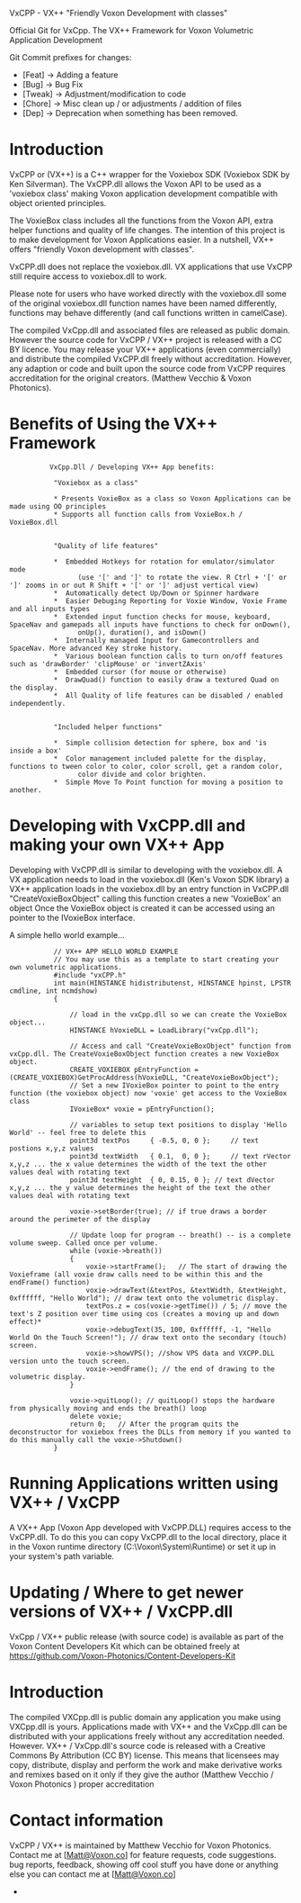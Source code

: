 VxCPP - VX++ "Friendly Voxon Development with classes" 



Official Git for VxCpp. The VX++ Framework for Voxon Volumetric Application Development 

Git Commit prefixes for changes:

- [Feat] -> Adding a feature
- [Bug] -> Bug Fix
- [Tweak] -> Adjustment/modification to code
- [Chore] -> Misc clean up / or adjustments / addition of files
- [Dep] -> Deprecation when something has been removed.

# Introduction

VxCPP or (VX++) is a C++ wrapper for the Voxiebox SDK (Voxiebox SDK by Ken Silverman). The VxCPP.dll allows the Voxon API to be used as a 'voxiebox class' making Voxon application development compatible with object oriented principles.

The VoxieBox class includes all the functions from the Voxon API, extra helper functions and quality of life changes. The intention of this project is to make development for Voxon Applications easier. In a nutshell, VX++ offers "friendly Voxon development with classes".

VxCPP.dll does not replace the voxiebox.dll. VX applications that use VxCPP still require access to voxiebox.dll to work.

Please note for users who have worked directly with the voxiebox.dll some of the original voxiebox.dll function names have been named differently, functions may behave differently (and call functions written in camelCase).

The compiled VxCpp.dll and associated files are released as public domain. However the source code for VxCPP / VX++ project is released with a CC BY licence. You may release your VX++ applications (even commercially) and distribute the compiled VxCPP.dll freely without accreditation. However, any adaption or code and built upon the source code from VxCPP requires accreditation for the original creators. (Matthew Vecchio & Voxon Photonics).

# Benefits of Using the VX++ Framework

```
          VxCpp.Dll / Developing VX++ App benefits:

           "Voxiebox as a class"

           * Presents VoxieBox as a class so Voxon Applications can be made using OO principles
           * Supports all function calls from VoxieBox.h / VoxieBox.dll


           "Quality of life features"   

           *  Embedded Hotkeys for rotation for emulator/simulator mode 
                 (use '[' and ']' to rotate the view. R Ctrl + '[' or ']' zooms in or out R Shift + '[' or ']' adjust vertical view)
           *  Automatically detect Up/Down or Spinner hardware
           *  Easier Debuging Reporting for Voxie Window, Voxie Frame and all inputs types
           *  Extended input function checks for mouse, keyboard, SpaceNav and gamepads all inputs have functions to check for onDown(), 
                 onUp(), duration(), and isDown()  
           *  Internally managed Input for Gamecontrollers and SpaceNav. More advanced Key stroke history. 
           *  Various boolean function calls to turn on/off features such as 'drawBorder' 'clipMouse' or 'invertZAxis'
           *  Embedded cursor (for mouse or otherwise) 
           *  DrawQuad() function to easily draw a textured Quad on the display. 
           *  All Quality of life features can be disabled / enabled independently. 


           "Included helper functions"

           *  Simple collision detection for sphere, box and 'is inside a box' 
           *  Color management included palette for the display, functions to tween color to color, color scroll, get a random color, 
                 color divide and color brighten.
           *  Simple Move To Point function for moving a position to another.
```

# Developing with VxCPP.dll and making your own VX++ App

Developing with VxCPP.dll is similar to developing with the voxiebox.dll. A VX application needs to load in the voxiebox.dll (Ken's Voxon SDK library) a VX++ application loads in the voxiebox.dll by an entry function in VxCPP.dll "CreateVoxieBoxObject" calling this function creates a new 'VoxieBox' an object Once the VoxieBox object is created it can be accessed using an pointer to the IVoxieBox interface.

A simple hello world example... 

```
           // VX++ APP HELLO WORLD EXAMPLE 
           // You may use this as a template to start creating your own volumetric applications.
           #include "vxCPP.h"
           int main(HINSTANCE hidistributenst, HINSTANCE hpinst, LPSTR cmdline, int ncmdshow)
           {

               // load in the vxCpp.dll so we can create the VoxieBox object...
               HINSTANCE hVoxieDLL = LoadLibrary("vxCpp.dll");

               // Access and call "CreateVoxieBoxObject" function from vxCpp.dll. The CreateVoxieBoxObject function creates a new VoxieBox object.
               CREATE_VOXIEBOX pEntryFunction = (CREATE_VOXIEBOX)GetProcAddress(hVoxieDLL, "CreateVoxieBoxObject");
               // Set a new IVoxieBox pointer to point to the entry function (the voxiebox object) now 'voxie' get access to the VoxieBox class
               IVoxieBox* voxie = pEntryFunction(); 

               // variables to setup text positions to display 'Hello World' -- feel free to delete this 
               point3d textPos     { -0.5, 0, 0 };     // text postions x,y,z values
               point3d textWidth   { 0.1,  0, 0 };     // text rVector  x,y,z ... the x value determines the width of the text the other values deal with rotating text
               point3d textHeight  { 0, 0.15, 0 }; // text dVector  x,y,z ... the y value determines the height of the text the other values deal with rotating text

               voxie->setBorder(true); // if true draws a border around the perimeter of the display

               // Update loop for program -- breath() -- is a complete volume sweep. Called once per volume. 
               while (voxie->breath()) 
               {
                   voxie->startFrame();   // The start of drawing the Voxieframe (all voxie draw calls need to be within this and the endFrame() function)
                   voxie->drawText(&textPos, &textWidth, &textHeight, 0xffffff, "Hello World"); // draw text onto the volumetric display.
                   textPos.z = cos(voxie->getTime()) / 5; // move the text's Z position over time using cos (creates a moving up and down effect)*                         
                   voxie->debugText(35, 100, 0xffffff, -1, "Hello World On the Touch Screen!"); // draw text onto the secondary (touch) screen.
                   voxie->showVPS(); //show VPS data and VXCPP.DLL version unto the touch screen.
                   voxie->endFrame(); // the end of drawing to the volumetric display.
               }

               voxie->quitLoop(); // quitLoop() stops the hardware from physically moving and ends the breath() loop
               delete voxie;
               return 0;   // After the program quits the deconstructor for voxiebox frees the DLLs from memory if you wanted to do this manually call the voxie->Shutdown()
           }
```

# Running Applications written using VX++ / VxCPP

A VX++ App (Voxon App developed with VxCPP.DLL) requires access to the VxCPP.dll. To do this you can copy VxCPP.dll to the local directory, place it in the Voxon runtime directory (C:\Voxon\System\Runtime) or set it up in your system's path variable.

# Updating / Where to get newer versions of VX++ / VxCPP.dll

VxCpp / VX++ public release (with source code) is available as part of the Voxon Content Developers Kit which can be obtained freely at https://github.com/Voxon-Photonics/Content-Developers-Kit

# Introduction

The compiled VXCpp.dll is public domain any application you make using VXCpp.dll is yours. Applications made with VX++ and the VxCpp.dll can be distributed with your applications freely without any accreditation needed. However. VX++ / VxCpp.dll's source code is released with a Creative Commons By Attribution (CC BY) license. This means that licensees may copy, distribute, display and perform the work and make derivative works and remixes based on it only if they give the author (Matthew Vecchio / Voxon Photonics ) proper accreditation

# Contact information

VxCPP / VX++ is maintained by Matthew Vecchio for Voxon Photonics. Contact me at [Matt@Voxon.co] for feature requests, code suggestions. bug reports, feedback, showing off cool stuff you have done or anything else you can contact me at [Matt@Voxon.co]

- 